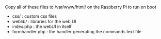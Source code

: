 Copy all of these files to /var/www/html/ on the Raspberry Pi to run on boot
* css/ : custom css files
* weblib/ : libraries for the web UI
* index.php : the webUI in itself
* formhandler.php : the handler generating the commands text file